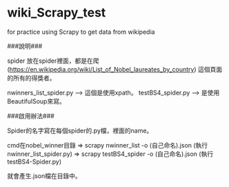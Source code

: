 # wiki_Scrapy_test
for practice using Scrapy to get data from wikipedia

###說明###

spider 放在spider裡面，都是在爬(https://en.wikipedia.org/wiki/List_of_Nobel_laureates_by_country)
這個頁面的所有的得獎者。

nwinners_list_spider.py  --> 這個是使用xpath。
testBS4_spider.py        --> 是使用BeautifulSoup來寫。

###啟用辦法###

Spider的名字寫在每個spider的.py檔，裡面的name。

cmd在nobel_winner目錄  => scrapy nwinner_list -o (自己命名).json     (執行nwinner_list_spider.py) 
                      => scrapy testBS4_spider -o (自己命名).json    (執行testBS4-Spider.py)

就會產生.json檔在目錄中。
  
